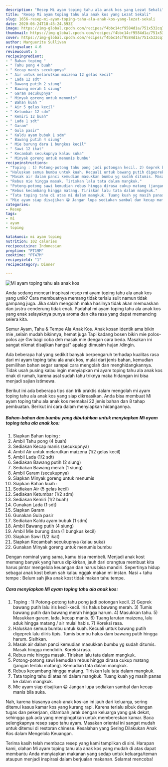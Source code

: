 ```yaml
---
description: "Resep Mi ayam toping tahu ala anak kos yang Lezat Sekali"
title: "Resep Mi ayam toping tahu ala anak kos yang Lezat Sekali"
slug: 1656-resep-mi-ayam-toping-tahu-ala-anak-kos-yang-lezat-sekali
date: 2020-06-24T18:45:24.593Z
image: https://img-global.cpcdn.com/recipes/f4bbc14cf9584d1a/751x532cq70/mi-ayam-toping-tahu-ala-anak-kos-foto-resep-utama.jpg
thumbnail: https://img-global.cpcdn.com/recipes/f4bbc14cf9584d1a/751x532cq70/mi-ayam-toping-tahu-ala-anak-kos-foto-resep-utama.jpg
cover: https://img-global.cpcdn.com/recipes/f4bbc14cf9584d1a/751x532cq70/mi-ayam-toping-tahu-ala-anak-kos-foto-resep-utama.jpg
author: Marguerite Sullivan
ratingvalue: 4.6
reviewcount: 5
recipeingredient:
- " Bahan toping "
- " Tahu pong 4 buah"
- " Kecap manis secukupnya"
- " Air untuk melarutkan maizena 12 gelas kecil"
- " Lada 12 sdt"
- " Bawang putih 2 siung"
- " Bawang merah 1 siung"
- " Garam secukupnya"
- " Minyak goreng untuk menumis"
- " Bahan kuah "
- " Air 5 gelas kecil"
- " Ketumbar 12 sdm"
- " Kemiri 12 buah"
- " Lada 1 sdt"
- " Garam"
- " Gula pasir"
- " Kaldu ayam bubuk 1 sdm"
- " Bawang putih 4 siung"
- " Mie burung dara 1 bungkus kecil"
- " Sawi 12 ikat"
- " Kecambah secukupnya kalau suka"
- " Minyak goreng untuk menumis bumbu"
recipeinstructions:
- "Toping : 1) Potong-potong tahu pong jadi potongan kecil. 2) Geprek bawang putih lalu iris kecil-kecil. Iris halus bawang merah. 3) Tumis bawang putih dan bawang merah hingga harum. 4) Masukkan tahu. 5) Masukkan garam, lada, kecap manis. 6) Tuang larutan maizena, lalu aduk hingga matang / air mulai habis. 7) Koreksi rasa."
- "Haluskan semua bumbu untuk kuah. Kecuali untuk bawang putih digeprek lalu diiris tipis. Tumis bumbu halus dam bawang putih hingga harum. Sisihkan."
- "Masak air dalam panci kemudian masukkan bumbu yg sudah ditumis. Masak hingga mendidih. Koreksi rasa."
- "Rebus mie hingga masak. Tiriskan lalu tata dalam mangkuk."
- "Potong-potong sawi kemudian rebus hingga dirasa cukup matang (jangan terlalu matang). Kemudian tata dalam mangkuk."
- "Rebus kecambang hingga matang. Tiriskan lalu tata dalam mangkuk."
- "Tata toping tahu di atas mi dalam mangkuk. Tuang kuah yg masih panas ke dalam mangkuk."
- "Mie ayam siap disajikan 😀 Jangan lupa sediakan sambal dan kecap manis bila suka."
categories:
- Resep
tags:
- mi
- ayam
- toping

katakunci: mi ayam toping 
nutrition: 102 calories
recipecuisine: Indonesian
preptime: "PT19M"
cooktime: "PT47M"
recipeyield: "1"
recipecategory: Dinner

---
```



![Mi ayam toping tahu ala anak kos](https://img-global.cpcdn.com/recipes/f4bbc14cf9584d1a/751x532cq70/mi-ayam-toping-tahu-ala-anak-kos-foto-resep-utama.jpg)

Anda sedang mencari inspirasi resep mi ayam toping tahu ala anak kos yang unik? Cara membuatnya memang tidak terlalu sulit namun tidak gampang juga. Jika salah mengolah maka hasilnya tidak akan memuaskan dan justru cenderung tidak enak. Padahal mi ayam toping tahu ala anak kos yang enak selayaknya punya aroma dan cita rasa yang dapat memancing selera kita.

Semur Ayam, Tahu &amp; Tempe Ala Anak Kos. Anak kosan identik ama bikin mie ,selain mudah bikinnya, hemat juga Tapi kadang bosen bikin mie polos-polos aje Gw bagi coba deh masak mie dengan cara beda. Masakan ini sangat nikmat disajikan hangat&#34; apalagi dimusim hujan /dingin.

Ada beberapa hal yang sedikit banyak berpengaruh terhadap kualitas rasa dari mi ayam toping tahu ala anak kos, mulai dari jenis bahan, kemudian pemilihan bahan segar sampai cara mengolah dan menghidangkannya. Tidak usah pusing kalau ingin menyiapkan mi ayam toping tahu ala anak kos enak di rumah, karena asal sudah tahu triknya maka hidangan ini bisa menjadi sajian istimewa.


Berikut ini ada beberapa tips dan trik praktis dalam mengolah mi ayam toping tahu ala anak kos yang siap dikreasikan. Anda bisa membuat Mi ayam toping tahu ala anak kos memakai 22 jenis bahan dan 8 tahap pembuatan. Berikut ini cara dalam menyiapkan hidangannya.

<!--inarticleads1-->

##### Bahan-bahan dan bumbu yang dibutuhkan untuk menyiapkan Mi ayam toping tahu ala anak kos:

1. Siapkan  Bahan toping :
1. Ambil  Tahu pong (4 buah)
1. Sediakan  Kecap manis (secukupnya)
1. Ambil  Air untuk melarutkan maizena (1/2 gelas kecil)
1. Ambil  Lada (1/2 sdt)
1. Sediakan  Bawang putih (2 siung)
1. Sediakan  Bawang merah (1 siung)
1. Ambil  Garam (secukupnya)
1. Siapkan  Minyak goreng untuk menumis
1. Siapkan  Bahan kuah :
1. Sediakan  Air (5 gelas kecil)
1. Sediakan  Ketumbar (1/2 sdm)
1. Sediakan  Kemiri (1/2 buah)
1. Gunakan  Lada (1 sdt)
1. Siapkan  Garam
1. Gunakan  Gula pasir
1. Sediakan  Kaldu ayam bubuk (1 sdm)
1. Ambil  Bawang putih (4 siung)
1. Ambil  Mie burung dara (1 bungkus kecil)
1. Siapkan  Sawi (1/2 ikat)
1. Siapkan  Kecambah secukupnya (kalau suka)
1. Gunakan  Minyak goreng untuk menumis bumbu


Dengan nominal yang sama, kamu bisa membeli. Menjadi anak kost memang banyak yang harus dipikirkan, jauh dari orangtua membuat kita harus pintar mengelola keuangan dan harus bisa mandiri. Sepertinya hidup sebagai anak kost belum sah kalau nggak makan mi instan. Nasi + tahu tempe : Belum sah jika anak kost tidak makan tahu tempe. 

<!--inarticleads2-->

##### Cara menyiapkan Mi ayam toping tahu ala anak kos:

1. Toping : 1) Potong-potong tahu pong jadi potongan kecil. 2) Geprek bawang putih lalu iris kecil-kecil. Iris halus bawang merah. 3) Tumis bawang putih dan bawang merah hingga harum. 4) Masukkan tahu. 5) Masukkan garam, lada, kecap manis. 6) Tuang larutan maizena, lalu aduk hingga matang / air mulai habis. 7) Koreksi rasa.
1. Haluskan semua bumbu untuk kuah. Kecuali untuk bawang putih digeprek lalu diiris tipis. Tumis bumbu halus dam bawang putih hingga harum. Sisihkan.
1. Masak air dalam panci kemudian masukkan bumbu yg sudah ditumis. Masak hingga mendidih. Koreksi rasa.
1. Rebus mie hingga masak. Tiriskan lalu tata dalam mangkuk.
1. Potong-potong sawi kemudian rebus hingga dirasa cukup matang (jangan terlalu matang). Kemudian tata dalam mangkuk.
1. Rebus kecambang hingga matang. Tiriskan lalu tata dalam mangkuk.
1. Tata toping tahu di atas mi dalam mangkuk. Tuang kuah yg masih panas ke dalam mangkuk.
1. Mie ayam siap disajikan 😀 Jangan lupa sediakan sambal dan kecap manis bila suka.


Nah, karena biasanya anak-anak kos-an ini jauh dari keluarga, sering ditemui kasus kamar kos yang kurang rapi. Karena terlalu sibuk dengan tugas dan pekerjaan, ditambah jarak dengan keluarga yang gak dekat, sehingga gak ada yang mengingatkan untuk membereskan kamar. Baca selengkapnya resep sapo tahu ayam. Masakan oriental ini sangat mudah untuk ditemui di restoran chinese. Kesalahan yang Sering Dilakukan Anak Kos dalam Mengelola Keuangan. 

Terima kasih telah membaca resep yang kami tampilkan di sini. Harapan kami, olahan Mi ayam toping tahu ala anak kos yang mudah di atas dapat membantu Anda menyiapkan makanan yang sedap untuk keluarga/teman ataupun menjadi inspirasi dalam berjualan makanan. Selamat mencoba!
